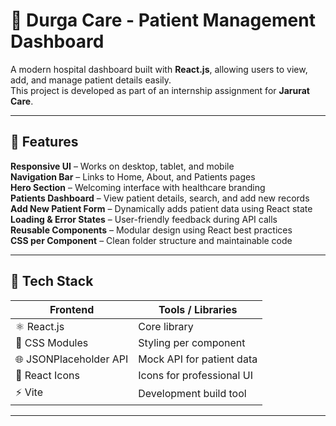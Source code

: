 # 🏥 Durga Care - Patient Management Dashboard

A modern hospital dashboard built with **React.js**, allowing users to view, add, and manage patient details easily.  
This project is developed as part of an internship assignment for **Jarurat Care**.

---

## 🚀 Features

 **Responsive UI** – Works on desktop, tablet, and mobile  
 **Navigation Bar** – Links to Home, About, and Patients pages  
 **Hero Section** – Welcoming interface with healthcare branding  
 **Patients Dashboard** – View patient details, search, and add new records  
 **Add New Patient Form** – Dynamically adds patient data using React state  
 **Loading & Error States** – User-friendly feedback during API calls  
 **Reusable Components** – Modular design using React best practices  
 **CSS per Component** – Clean folder structure and maintainable code  

---

## 🧩 Tech Stack

| Frontend | Tools / Libraries |
|-----------|------------------|
| ⚛️ React.js | Core library |
| 🧱 CSS Modules | Styling per component |
| 🌐 JSONPlaceholder API | Mock API for patient data |
| 🧰 React Icons | Icons for professional UI |
| ⚡ Vite | Development build tool |

---

